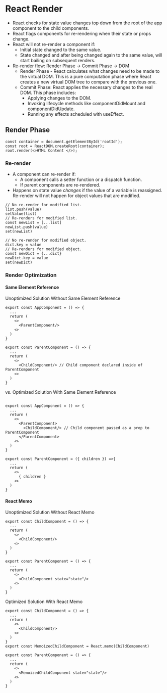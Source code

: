 # React Render

- React checks for state value changes top down from the root of the app component to the child components.
- React flags components for re-rendering when their state or props change.
- React will not re-render a component if:
  - Initial state changed to the same value.
  - State changed and after being changed again to the same value, will start bailing on subsequent renders.
- Re-render flow: Render Phase -> Commit Phase -> DOM
  - Render Phase - React calculates what changes need to be made to the virtual DOM. This is a pure computation phase where React creates a new virtual DOM tree to compare with the previous one.
  - Commit Phase: React applies the necessary changes to the real DOM. This phase includes:
    - Applying changes to the DOM.
    - Invoking lifecycle methods like componentDidMount and componentDidUpdate.
    - Running any effects scheduled with useEffect.

## Render Phase

```
const container = document.getElementById('rootId');
const root = ReactDOM.createRoot(container);
root.render(<>HTML Content </>);
```

### Re-render

- A component can re-render if:
  - A component calls a setter function or a dispatch function.
  - If parent components are re-rendered.
- Happens on state value _changes_ if the value of a variable is reassigned. Re-render will not happen for object values that are modified.

```
// No re-render for modified list.
list.push(value)
setValue(list)
// Re-renders for modified list.
const newList = [...list]
newList.push(value)
set(newList)

// No re-render for modified object.
dict.key = value
// Re-renders for modified object.
const newDict = {...dict}
newDict.key = value
set(newDict)
```

### Render Optimization

#### Same Element Reference

Unoptimized Solution Without Same Element Reference

```
export const AppComponent = () => {
  ...
  return (
    <>
      <ParentComponent/>
    <>
  )
}

export const ParentComponent = () => {
  ...
  return (
    <>
      <ChildComponent/> // Child component declared inside of ParentComponent
    <>
  )
}
```

vs. Optimized Solution With Same Element Reference

```

export const AppComponent = () => {
  ...
  return (
    <>
      <ParentComponent>
        <ChildComponent/> // Child component passed as a prop to ParentComponent
      </ParentComponent>
    <>
  )
}

export const ParentComponent = ({ children }) =>{
  ...
  return (
    <>
      { children }
    <>
  )
}
```

#### React Memo

Unoptimized Solution Without React Memo

```
export const ChildComponent = () => {
  ...
  return (
    <>
      <ChildComponent/>
    <>
  )
}

export const ParentComponent = () => {
  ...
  return (
    <>
      <ChildComponent state="state"/>
    <>
  )
}

```

Optimized Solution With React Memo

```
export const ChildComponent = () => {
  ...
  return (
    <>
      <ChildComponent/>
    <>
  )
}
export const MemoizedChildComponent = React.memo(ChildComponent)

export const ParentComponent = () => {
  ...
  return (
    <>
      <MemoizedChildComponent state="state"/>
    <>
  )
}
```
